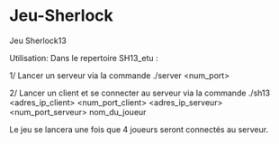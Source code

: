 # Jeu-Sherlock
Jeu Sherlock13 

Utilisation:
Dans le repertoire SH13_etu :

1/ Lancer un serveur via la commande ./server <num_port>

2/ Lancer un client et se connecter au serveur via la commande ./sh13 <adres_ip_client> <num_port_client> <adres_ip_serveur> <num_port_serveur> nom_du_joueur

Le jeu se lancera une fois que 4 joueurs seront connectés au serveur.

